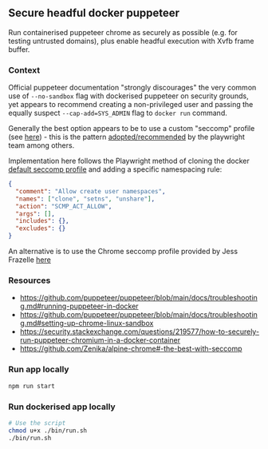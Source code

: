 ## Secure headful docker puppeteer

Run containerised puppeteer chrome as securely as possible (e.g. for testing
untrusted domains), plus enable headful execution with Xvfb frame buffer.

### Context

Official puppeteer documentation "strongly discourages" the very common use of
`--no-sandbox` flag with dockerised puppeteer on security grounds, yet appears
to recommend creating a non-privileged user and passing the equally suspect
`--cap-add=SYS_ADMIN` flag to `docker run` command.

Generally the best option appears to be to use a custom "seccomp" profile (see
[here](https://docs.docker.com/engine/security/seccomp/)) - this is the pattern
[adopted/recommended](https://playwright.dev/docs/docker#crawling-and-scraping)
by the playwright team among others.

Implementation here follows the Playwright method of cloning the docker [default
seccomp profile](https://raw.githubusercontent.com/docker/engine/d0d99b04cf6e00ed3fc27e81fc3d94e7eda70af3/profiles/seccomp/default.json)
and adding a specific namespacing rule:

```json
{
  "comment": "Allow create user namespaces",
  "names": ["clone", "setns", "unshare"],
  "action": "SCMP_ACT_ALLOW",
  "args": [],
  "includes": {},
  "excludes": {}
}
```

An alternative is to use the Chrome seccomp profile provided by Jess Frazelle
[here](https://github.com/jessfraz/dotfiles/blob/master/etc/docker/seccomp/chrome.json)

### Resources

- https://github.com/puppeteer/puppeteer/blob/main/docs/troubleshooting.md#running-puppeteer-in-docker
- https://github.com/puppeteer/puppeteer/blob/main/docs/troubleshooting.md#setting-up-chrome-linux-sandbox
- https://security.stackexchange.com/questions/219577/how-to-securely-run-puppeteer-chromium-in-a-docker-container
- https://github.com/Zenika/alpine-chrome#-the-best-with-seccomp

### Run app locally

```bash
npm run start
```

### Run dockerised app locally

```bash
# Use the script
chmod u+x ./bin/run.sh
./bin/run.sh
```
